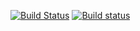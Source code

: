 [![Build Status](https://travis-ci.org/AquaFlyRat/corgi.svg?branch=master)](https://travis-ci.org/AquaFlyRat/corgi) [![Build status](https://ci.appveyor.com/api/projects/status/q19mxogt0mhs7u26/branch/master?svg=true)](https://ci.appveyor.com/project/DontBelieveMe/corgi/branch/master)

